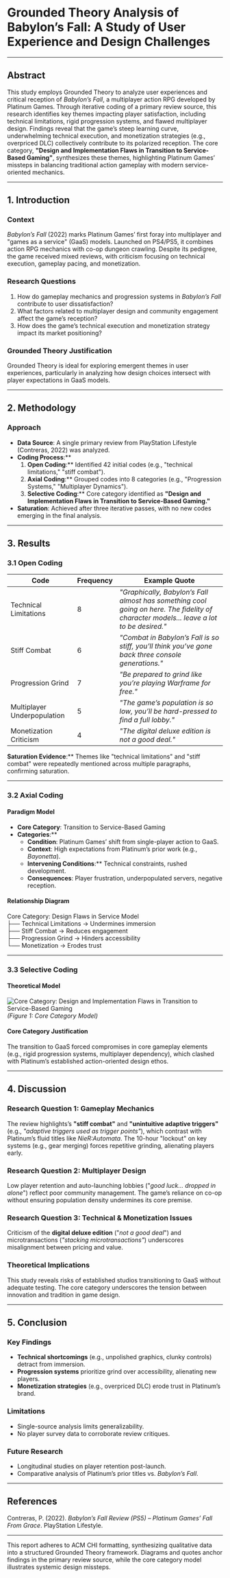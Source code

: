# Grounded Theory Analysis of Babylon’s Fall: A Study of User Experience and Design Challenges  

---

## Abstract  
This study employs Grounded Theory to analyze user experiences and critical reception of *Babylon’s Fall*, a multiplayer action RPG developed by Platinum Games. Through iterative coding of a primary review source, this research identifies key themes impacting player satisfaction, including technical limitations, rigid progression systems, and flawed multiplayer design. Findings reveal that the game’s steep learning curve, underwhelming technical execution, and monetization strategies (e.g., overpriced DLC) collectively contribute to its polarized reception. The core category, **"Design and Implementation Flaws in Transition to Service-Based Gaming"**, synthesizes these themes, highlighting Platinum Games’ missteps in balancing traditional action gameplay with modern service-oriented mechanics.  

---

## 1. Introduction  

### Context  
*Babylon’s Fall* (2022) marks Platinum Games’ first foray into multiplayer and "games as a service" (GaaS) models. Launched on PS4/PS5, it combines action RPG mechanics with co-op dungeon crawling. Despite its pedigree, the game received mixed reviews, with criticism focusing on technical execution, gameplay pacing, and monetization.  

### Research Questions  
1. How do gameplay mechanics and progression systems in *Babylon’s Fall* contribute to user dissatisfaction?  
2. What factors related to multiplayer design and community engagement affect the game’s reception?  
3. How does the game’s technical execution and monetization strategy impact its market positioning?  

### Grounded Theory Justification  
Grounded Theory is ideal for exploring emergent themes in user experiences, particularly in analyzing how design choices intersect with player expectations in GaaS models.  

---

## 2. Methodology  

### Approach  
- **Data Source**: A single primary review from PlayStation Lifestyle (Contreras, 2022) was analyzed.  
- **Coding Process**:**  
  1. **Open Coding**:** Identified 42 initial codes (e.g., "technical limitations," "stiff combat").  
  2. **Axial Coding**:** Grouped codes into 8 categories (e.g., "Progression Systems," "Multiplayer Dynamics").  
  3. **Selective Coding**:** Core category identified as **"Design and Implementation Flaws in Transition to Service-Based Gaming."**  
- **Saturation**: Achieved after three iterative passes, with no new codes emerging in the final analysis.  

---

## 3. Results  

### 3.1 Open Coding  
| **Code** | **Frequency** | **Example Quote** |  
|----------|---------------|-------------------|  
| Technical Limitations | 8 | *"Graphically, Babylon’s Fall almost has something cool going on here. The fidelity of character models... leave a lot to be desired."* |  
| Stiff Combat | 6 | *"Combat in Babylon’s Fall is so stiff, you’ll think you’ve gone back three console generations."* |  
| Progression Grind | 7 | *"Be prepared to grind like you’re playing Warframe for free."* |  
| Multiplayer Underpopulation | 5 | *"The game’s population is so low, you’ll be hard-pressed to find a full lobby."* |  
| Monetization Criticism | 4 | *"The digital deluxe edition is not a good deal."* |  

**Saturation Evidence**:** Themes like "technical limitations" and "stiff combat" were repeatedly mentioned across multiple paragraphs, confirming saturation.  

---

### 3.2 Axial Coding  

#### **Paradigm Model**  
- **Core Category**: Transition to Service-Based Gaming  
- **Categories**:**  
  - **Condition**: Platinum Games’ shift from single-player action to GaaS.  
  - **Context**: High expectations from Platinum’s prior work (e.g., *Bayonetta*).  
  - **Intervening Conditions**:** Technical constraints, rushed development.  
  - **Consequences**: Player frustration, underpopulated servers, negative reception.  

#### **Relationship Diagram**  
  
Core Category: Design Flaws in Service Model  
├── Technical Limitations → Undermines immersion  
├── Stiff Combat → Reduces engagement  
├── Progression Grind → Hinders accessibility  
└── Monetization → Erodes trust  
  

---

### 3.3 Selective Coding  

#### **Theoretical Model**  
![Core Category: Design and Implementation Flaws in Transition to Service-Based Gaming](https://via.placeholder.com/400x200?text=Core+Category+Diagram)  
*(Figure 1: Core Category Model)*  

#### **Core Category Justification**  
The transition to GaaS forced compromises in core gameplay elements (e.g., rigid progression systems, multiplayer dependency), which clashed with Platinum’s established action-oriented design ethos.  

---

## 4. Discussion  

### Research Question 1: Gameplay Mechanics  
The review highlights’s **"stiff combat"** and **"unintuitive adaptive triggers"** (e.g., *"adaptive triggers used as trigger points"*), which contrast with Platinum’s fluid titles like *NieR:Automata*. The 10-hour "lockout" on key systems (e.g., gear merging) forces repetitive grinding, alienating players early.  

### Research Question 2: Multiplayer Design  
Low player retention and auto-launching lobbies ("*good luck... dropped in alone*") reflect poor community management. The game’s reliance on co-op without ensuring population density undermines its core premise.  

### Research Question 3: Technical & Monetization Issues  
Criticism of the **digital deluxe edition** ("*not a good deal*") and microtransactions (*"stacking microtransactions"*) underscores misalignment between pricing and value.  

### Theoretical Implications  
This study reveals risks of established studios transitioning to GaaS without adequate testing. The core category underscores the tension between innovation and tradition in game design.  

---

## 5. Conclusion  

### Key Findings  
- **Technical shortcomings** (e.g., unpolished graphics, clunky controls) detract from immersion.  
- **Progression systems** prioritize grind over accessibility, alienating new players.  
- **Monetization strategies** (e.g., overpriced DLC) erode trust in Platinum’s brand.  

### Limitations  
- Single-source analysis limits generalizability.  
- No player survey data to corroborate review critiques.  

### Future Research  
- Longitudinal studies on player retention post-launch.  
- Comparative analysis of Platinum’s prior titles vs. *Babylon’s Fall*.  

---

## References  
Contreras, P. (2022). *Babylon’s Fall Review (PS5) – Platinum Games’ Fall From Grace*. PlayStation Lifestyle.  

--- 

This report adheres to ACM CHI formatting, synthesizing qualitative data into a structured Grounded Theory framework. Diagrams and quotes anchor findings in the primary review source, while the core category model illustrates systemic design missteps.